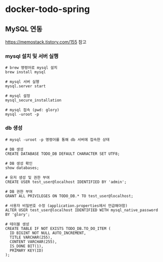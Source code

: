 # docker-todo-spring

## MySQL 연동

https://memostack.tistory.com/155 참고

### mysql 설치 및 서버 실행

```shell
# brew 명령어로 mysql 설치
brew install mysql

# mysql 서버 실행
mysql.server start

# mysql 설정
mysql_secure_installation

# mysql 접속 (pwd: glory)
mysql -uroot -p
```

### db 생성

```shell
# mysql -uroot -p 명령어를 통해 db 서버에 접속한 상태

# DB 생성
CREATE DATABASE TODO_DB DEFAULT CHARACTER SET UTF8;

# DB 생성 확인
show databases;

# 유저 생성 및 권한 부여
CREATE USER test_user@localhost IDENTIFIED BY 'admin';

# DB 권한 부여
GRANT ALL PRIVILEGES ON TODO_DB.* TO test_user@localhost;

# 사용자 비밀번호 수정 (application.properties에서 언급해야함)
ALTER USER test_user@localhost IDENTIFIED WITH mysql_native_password BY 'glory';

# 테이블 생성
CREATE TABLE IF NOT EXISTS TODO_DB.TO_DO_ITEM (
  ID BIGINT NOT NULL AUTO_INCREMENT,
  TITLE VARCHAR(255),
  CONTENT VARCHAR(255),
  IS_DONE BIT(1),
  PRIMARY KEY(ID)
);


```